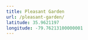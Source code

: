```yaml
---
title: Pleasant Garden
url: /pleasant-garden/
latitude: 35.9621197
longitude: -79.76213100000001
---
```

